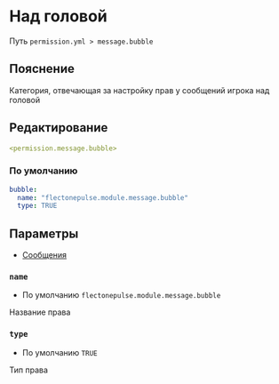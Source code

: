 # Над головой
Путь `permission.yml > message.bubble`

## Пояснение
Категория, отвечающая за настройку прав у сообщений игрока над головой

## Редактирование
```yaml
<permission.message.bubble>
```

### По умолчанию
```yaml
bubble:
  name: "flectonepulse.module.message.bubble"
  type: TRUE
```

## Параметры

- [Сообщения](/ru/message/bubble/)

### `name`
- По умолчанию `flectonepulse.module.message.bubble`

Название права

### `type`
- По умолчанию `TRUE`

Тип права

<!--@include: @/ru/parts/permission.md-->

